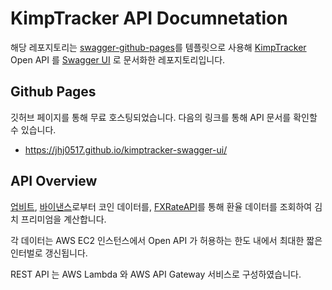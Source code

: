 # KimpTracker API Documnetation
해당 레포지토리는 [swagger-github-pages](https://github.com/peter-evans/swagger-github-pages)를 템플릿으로 사용해 [KimpTracker](https://github.com/jhj0517/KimpTracker) Open API 를 [Swagger UI](https://github.com/swagger-api/swagger-ui) 로 문서화한 레포지토리입니다.

## Github Pages
깃허브 페이지를 통해 무료 호스팅되었습니다. 다음의 링크를 통해 API 문서를 확인할 수 있습니다.
- https://jhj0517.github.io/kimptracker-swagger-ui/

## API Overview
[업비트](https://docs.upbit.com/reference/%EC%A0%84%EC%B2%B4-%EA%B3%84%EC%A2%8C-%EC%A1%B0%ED%9A%8C), [바이낸스](https://binance-docs.github.io/apidocs/spot/en/#introduction)로부터 코인 데이터를, [FXRateAPI](https://fxratesapi.com/)를 통해 환율 데이터를 조회하여 김치 프리미엄을 계산합니다. <br>

각 데이터는 AWS EC2 인스턴스에서 Open API 가 허용하는 한도 내에서 최대한 짧은 인터벌로 갱신됩니다. <br>

REST API 는 AWS Lambda 와 AWS API Gateway 서비스로 구성하였습니다.

